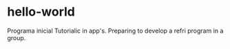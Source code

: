 # hello-world
Programa inicial
Tutorialic in app's. Preparing to develop a refri program in a group. 
